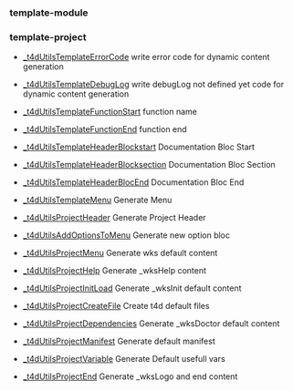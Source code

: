 
### template-module

### template-project
* [_t4dUtilsTemplateErrorCode](G4d-template-project.md#_t4dUtilsTemplateErrorCode)
    write error code for dynamic content generation

* [_t4dUtilsTemplateDebugLog](G4d-template-project.md#_t4dUtilsTemplateDebugLog)
    write debugLog not defined yet code for dynamic content generation

* [_t4dUtilsTemplateFunctionStart](G4d-template-project.md#_t4dUtilsTemplateFunctionStart)
    function name

* [_t4dUtilsTemplateFunctionEnd](G4d-template-project.md#_t4dUtilsTemplateFunctionEnd)
    function end

* [_t4dUtilsTemplateHeaderBlockstart](G4d-template-project.md#_t4dUtilsTemplateHeaderBlockstart)
    Documentation Bloc Start

* [_t4dUtilsTemplateHeaderBlocksection](G4d-template-project.md#_t4dUtilsTemplateHeaderBlocksection)
    Documentation Bloc Section

* [_t4dUtilsTemplateHeaderBlocEnd](G4d-template-project.md#_t4dUtilsTemplateHeaderBlocEnd)
    Documentation Bloc End

* [_t4dUtilsTemplateMenu](G4d-template-project.md#_t4dUtilsTemplateMenu)
    Generate Menu

* [_t4dUtilsProjectHeader](G4d-template-project.md#_t4dUtilsProjectHeader)
    Generate Project Header

* [_t4dUtilsAddOptionsToMenu](G4d-template-project.md#_t4dUtilsAddOptionsToMenu)
    Generate new option bloc

* [_t4dUtilsProjectMenu](G4d-template-project.md#_t4dUtilsProjectMenu)
    Generate wks default content

* [_t4dUtilsProjectHelp](G4d-template-project.md#_t4dUtilsProjectHelp)
    Generate _wksHelp content

* [_t4dUtilsProjectInitLoad](G4d-template-project.md#_t4dUtilsProjectInitLoad)
    Generate _wksInit default content

* [_t4dUtilsProjectCreateFile](G4d-template-project.md#_t4dUtilsProjectCreateFile)
    Create t4d default files

* [_t4dUtilsProjectDependencies](G4d-template-project.md#_t4dUtilsProjectDependencies)
    Generate _wksDoctor default content

* [_t4dUtilsProjectManifest](G4d-template-project.md#_t4dUtilsProjectManifest)
    Generate default manifest

* [_t4dUtilsProjectVariable](G4d-template-project.md#_t4dUtilsProjectVariable)
    Generate Default usefull vars

* [_t4dUtilsProjectEnd](G4d-template-project.md#_t4dUtilsProjectEnd)
    Generate _wksLogo and end content



